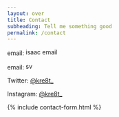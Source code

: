 ```yaml
---
layout: over
title: Contact
subheading: Tell me something good
permalink: /contact
---
```


<div uk-grid>
<div class="uk-width-1-2@m ">
<div>
<p>email: <img src="{{"/assets/img/isaac-email.svg" | relative_url}}" width="218" height="16" alt="isaac email" class="uk-inline uk-margin-left" uk-svg></p>
<p>email: <img src="{{"/assets/img/sdg-email.svg" | relative_url}}" height="16" alt="svg email" class="uk-inline uk-margin-left" uk-svg></p>
<p>Twitter: <a href="https://twitter.com/kre8t_">@kre8t_</a></p>
<p>Instagram: <a href="https://instagram.com/kre8t_">@kre8t_</a></p>
</div></div>
<div class="uk-width-1-2@m">
{% include contact-form.html %}
</div>
</div>
